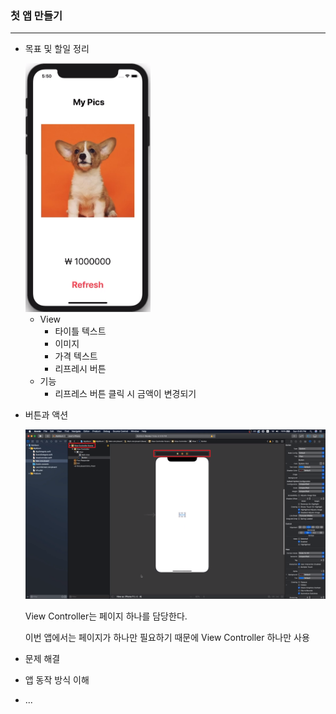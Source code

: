 ### 첫 앱 만들기

---

- 목표 및 할일 정리

  <img src = "/img/first_app.png" width="200">

  - View
    - 타이틀 텍스트
    - 이미지
    - 가격 텍스트
    - 리프레시 버튼
  - 기능
    - 리프레스 버튼 클릭 시 금액이 변경되기

- 버튼과 액션

  <img src = "/img/viewController.png">

  View Controller는 페이지 하나를 담당한다.

  이번 앱에서는 페이지가 하나만 필요하기 때문에 View Controller 하나만 사용

- 문제 해결
- 앱 동작 방식 이해
- ...

